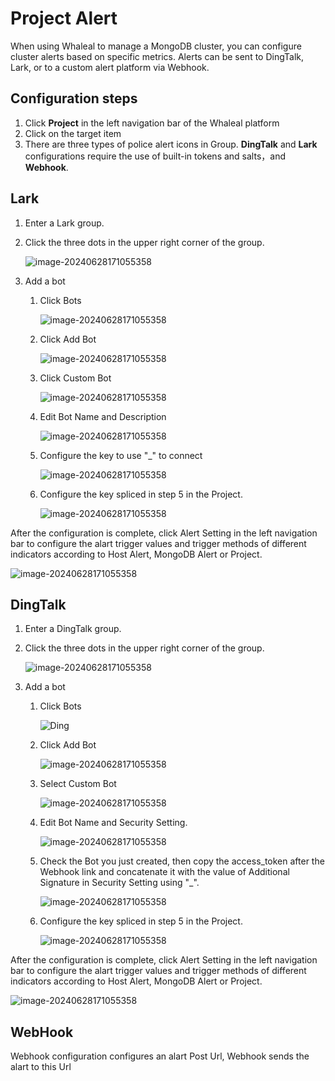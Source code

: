 # Project Alert

When using Whaleal to manage a MongoDB cluster, you can configure cluster alerts based on specific metrics. Alerts can be sent to DingTalk, Lark, or to a custom alert platform via Webhook.

## Configuration steps

1. Click **Project** in the left navigation bar of the Whaleal platform
2. Click on the target item
3. There are three types of police alert icons in Group. **DingTalk** and **Lark** configurations require the use of built-in tokens and salts，and **Webhook**.



## Lark

1. Enter a Lark group.

2. Click the three dots in the upper right corner of the group.

   ![image-20240628171055358](../../images/whaleal-platform-Images/09-alert/larkSetting.png)

3. Add a bot

   1. Click Bots

      ![image-20240628171055358](../../images/whaleal-platform-Images/09-alert/Bots.png)

   2. Click Add Bot

      ![image-20240628171055358](../../images/whaleal-platform-Images/09-alert/AddBots.png)

   3. Click Custom Bot

      ![image-20240628171055358](../../images/whaleal-platform-Images/09-alert/CustomBot.png)

   4. Edit Bot Name and Description

      ![image-20240628171055358](../../images/whaleal-platform-Images/09-alert/BotName.png)

   5. Configure the key to use "_" to connect

      ![image-20240628171055358](../../images/whaleal-platform-Images/09-alert/Config.png)

   6. Configure the key spliced in step 5 in the Project.

      ![image-20240628171055358](../../images/whaleal-platform-Images/09-alert/LarkKey.png)



After the configuration is complete, click Alert Setting in the left navigation bar to configure the alart trigger values and trigger methods of different indicators according to Host Alert, MongoDB Alert or Project.

![image-20240628171055358](../../images/whaleal-platform-Images/09-alert/AlartConfig.png)

## DingTalk

1. Enter a DingTalk group.

2. Click the three dots in the upper right corner of the group.

   ![image-20240628171055358](../../images/whaleal-platform-Images/09-alert/DingSetting.png)

3. Add a bot

   1. Click Bots

      ![Ding](../../images/whaleal-platform-Images/09-alert/DingBot.png)

   2. Click Add Bot

      ![image-20240628171055358](../../images/whaleal-platform-Images/09-alert/DingAddBots.png)

   3. Select Custom Bot

      ![image-20240628171055358](../../images/whaleal-platform-Images/09-alert/DingCustom.png)

   4. Edit Bot Name and Security Setting.

      ![image-20240628171055358](../../images/whaleal-platform-Images/09-alert/Dingname.png)

   5. Check the Bot you just created, then copy the access_token after the Webhook link and concatenate it with the value of Additional Signature in Security Setting using "_".

      ![image-20240628171055358](../../images/whaleal-platform-Images/09-alert/DingKey.png)

   6. Configure the key spliced in step 5 in the Project.

      ![image-20240628171055358](../../images/whaleal-platform-Images/09-alert/DingConfig.png)



After the configuration is complete, click Alert Setting in the left navigation bar to configure the alart trigger values and trigger methods of different indicators according to Host Alert, MongoDB Alert or Project.

![image-20240628171055358](../../images/whaleal-platform-Images/09-alert/ProjectAlartConfig.png)

## WebHook

Webhook configuration configures an alart Post Url, Webhook sends the alart to this Url

